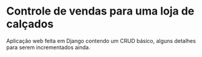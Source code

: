 # Controle de vendas para uma loja de calçados

Aplicação web feita em Django contendo um CRUD básico, alguns detalhes para serem incrementados ainda.
